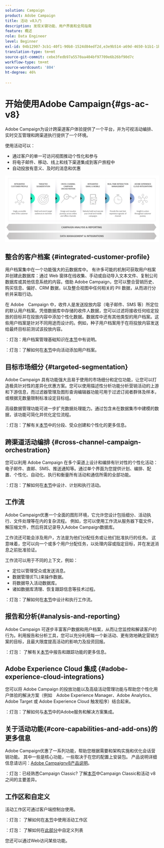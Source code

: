 ```yaml
---
solution: Campaign
product: Adobe Campaign
title: 活动 v8入门
description: 发现关键功能、用户界面和全局指南
feature: 概述
role: Data Engineer
level: Beginner
exl-id: 04b12907-3cb1-40f1-90b8-1524d84edf2d,e3e9b514-a69d-4650-b1b1-1b76b4f3d63f
translation-type: tm+mt
source-git-commit: cebe3fedb97a5570aa404bf97709e6b26bf90d7c
workflow-type: tm+mt
source-wordcount: '804'
ht-degree: 46%

---
```


# 开始使用Adobe Campaign{#gs-ac-v8}

Adobe Campaign为设计跨渠道客户体验提供了一个平台，并为可视活动编排、实时交互管理和跨渠道执行提供了一个环境。

使用活动可以：

* 通过客户的单一可访问视图推动个性化和参与
* 将电子邮件、移动、线上和线下渠道集成到客户旅程中
* 自动投放有意义、及时的消息和优惠

![](assets/ac-capabilities.png)

## 整合的客户档案 {#integrated-customer-profile}

用户档案集中在一个功能强大的云数据库中。 有许多可能的机制可获取用户档案并创建此数据库：通过 Web 窗体在线收集、手动或自动导入文本文件、复制公司数据库或其他信息系统的内容。借助 Adobe Campaign，您可以整合营销历史、购买信息、偏好、CRM 数据，以及整合视图中任何相关的 PII 数据，从而进行分析并采取行动。

在 Adobe　Campaign 中，收件人是发送投放内容（电子邮件、SMS 等）所定位的默认用户档案。凭借数据库中存储的收件人数据，您可以过滤将接收任何给定投放的目标并在投放内容中添加个性化数据。数据库中还有其他类型的用户档案。这些用户档案是针对不同用途而设计的。例如，种子用户档案用于在将投放内容发送给最终目标前测试该投放内容。

：灯泡：用户档案管理基础知识在[本节](audiences.md)中有说明。

：灯泡：了解如何在[本节](import.md)中向活动添加用户档案。

## 目标市场细分 {#targeted-segmentation}

Adobe Campaign 具有功能强大且易于使用的市场细分和定位功能，让您可以打造极具针对性的差异化优惠方案。您可以使用描述性分析功能分析营销活动的上游和下游信息，而过滤器管理及图形查询编辑器功能可用于过滤订阅者群体及样本，或根据无数量限制标准设定目标组。

高级数据管理功能可进一步扩充数据处理能力。通过包含未在数据集市中建模的数据，该功能可简化并优化定位流程。

：灯泡：了解有关[本节](audiences.md)中的分段、受众创建和个性化的更多信息。

## 跨渠道活动编排 {#cross-channel-campaign-orchestration}

您可以利用 Adobe Campaign 在多个渠道上设计和编排有针对性的个性化活动：电子邮件、直邮、SMS、推送通知等。通过单个界面为您提供计划、编排、配置、个性化、自动化、执行和衡量所有活动和通信所需的全部功能。

：灯泡：了解如何在[本节](campaigns.md)中设计、计划和执行活动。

## 工作流

Adobe Campaign优惠一个全面的图形环境，它允许您设计包括细分、活动执行、文件处理等在内的复杂流程。 例如，您可以使用工作流从服务器下载文件，解压缩文件，然后将其记录导入Adobe Campaign数据库。

工作流还可能会涉及用户，方法是为他们分配任务或让他们批准执行的任务。 这意味着，您可以向一个或多个用户分配任务，以处理内容或指定目标，并在发送消息之前批准验证。

工作流可以用于不同的上下文，例如：

* 定位以管理受众或发送消息。
* 数据管理(ETL)来操作数据。
* 将数据导入活动数据库。
* 诸如数据库清理、恢复跟踪信息等技术过程。

：灯泡：了解如何在[本节](../config/workflows.md)中设计和执行工作流。

## 报告和分析{#analysis-and-reporting}

Adobe Campaign 可逐步丰富客户数据和用户档案，从而让您监控和解读客户的行为。利用报告和分析工具，您可以充分利用每一个新活动、更有效地确定营销方案的目标，且最大限度提高活动的影响力及投资回报。

：灯泡： 了解有关[本节](reporting.md)中报告和跟踪功能的更多信息。

## Adobe Experience Cloud 集成 {#adobe-experience-cloud-integrations}

您可以将 Adobe Campaign 的投放功能以及高级活动管理功能与帮助您个性化用户体验的解决方案（例如　Adobe Experience Manager、Adobe Analytics、Adobe Target 或 Adobe Experience Cloud 触发程序）结合起来。

：灯泡：了解如何与[本节](../connect/integration.md)中的Adobe服务和解决方案集成。

## 关于活动功能{#core-capabilities-and-add-ons}的更多信息

Adobe Campaign优惠了一系列功能，帮助您根据需要和架构实施和优化会话营销功能。 其中一些是核心功能，一些取决于在您的配置上安装包。 产品说明详细信息请访问：[Adobe Campaignv8产品说明](https://helpx.adobe.com/legal/product-descriptions/adobe-campaign-classic---product-description.html)。

：灯泡：已经熟悉Campaign Classic? 了解[本页](capability-matrix.md)中Campaign Classic和活动 v8之间的主要差异。

## 工作区和自定义

活动工作区可通过客户端控制台使用。

：灯泡： 了解如何在[本节](https://experienceleague.adobe.com/docs/campaign-classic/using/getting-started/starting-with-adobe-campaign/campaign-workspace/adobe-campaign-workspace.html)中使用活动工作区

：灯泡： 了解如何在[此部分](https://experienceleague.adobe.com/docs/campaign-classic/using/getting-started/starting-with-adobe-campaign/campaign-workspace/adobe-campaign-ui-lists.html)中自定义列表

您还可以通过Web访问某些功能。

